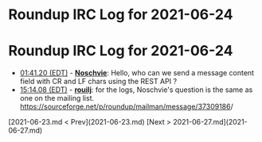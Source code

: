 # Roundup IRC Log for 2021-06-24 #
# Roundup IRC Log for 2021-06-24
* <a href="#01:41.20" id="01:41.20">01:41.20 (EDT)</a> - __[Noschvie](https://github.com/Noschvie)__: Hello, who can we send a message content field with CR and LF chars using the REST API ?
* <a href="#15:14.08" id="15:14.08">15:14.08 (EDT)</a> - __[rouilj](https://github.com/rouilj)__: for the logs, Noschvie's question is the same as one on the mailing list. <https://sourceforge.net/p/roundup/mailman/message/37309186>/

<div class="inpage-footer">
[2021-06-23.md < Prev](2021-06-23.md)
[Next > 2021-06-27.md](2021-06-27.md)
</div>
